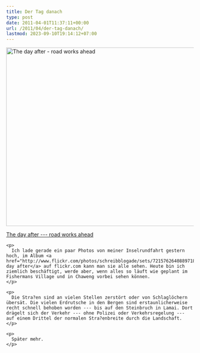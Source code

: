 ```yaml
---
title: Der Tag danach
type: post
date: 2011-04-01T11:37:11+00:00
url: /2011/04/der-tag-danach/
lastmod: 2023-09-10T19:14:12+07:00
---
```

<div class="media image">
  <a href="http://www.flickr.com/photos/schreibblogade/5580538061/" title="The day after - road works ahead"><img src="//farm6.static.flickr.com/5299/5580538061_c32145a614_z.jpg" width="640" height="480" alt="The day after - road works ahead" /></p>

  <p>
    The day after --- road works ahead
  </p>

  <p>
    </a></div>

    <p>
      Ich lade gerade ein paar Photos von meiner Inselrundfahrt gestern hoch, im Album <a href="http://www.flickr.com/photos/schreibblogade/sets/72157626408897184/">The day after</a> auf flickr.com kann man sie alle sehen. Heute bin ich ziemlich beschäftigt, werde aber, wenn alles so läuft wie geplant im Fishermans Village und in Chaweng vorbei sehen können.
    </p>

    <p>
      Die Stra?en sind an vielen Stellen zerstört oder von Schlaglöchern übersät. Die vielen Erdrutsche in den Bergen sind erstaunlicherweise recht schnell behoben worden --- bis auf den Steinbruch in Lamai. Dort drägelt sich der Verkehr --- ohne Polizei oder Verkehrsregelung --- auf einem Drittel der normalen Stra?enbreite durch die Landschaft.
    </p>

    <p>
      Später mehr.
    </p>
